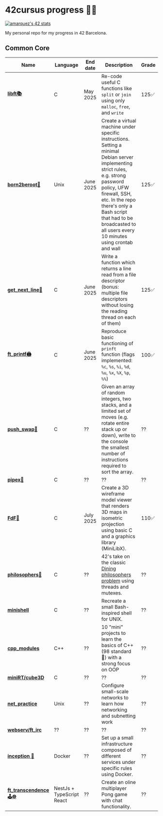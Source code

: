 # 42cursus progress 👩‍💻
[![amarquez's 42 stats](https://badge.mediaplus.ma/darkgray/amarquez)](https://github.com/oakoudad/badge42)

My personal repo for my progress in 42 Barcelona. 
## Common Core

|Name|Language|End date|Description|Grade|
|----|--------|--------|-----------|----------|
|**[libft📚](https://github.com/amarinite/42cursus/tree/main/milestone-0/libft)**|C|May 2025|Re-code useful C functions like `split` or `join` using only `malloc`, `free`, and `write`|125✅|
|**[born2beroot🤖](https://github.com/amarinite/42cursus/tree/main/milestone-1/born2beroot)**|Unix|June 2025|Create a virtual machine under specific instructions. Setting a minimal Debian server implementing strict rules, e.g. strong password policy, UFW firewall, SSH, etc. In the repo there's only a Bash script that had to be broadcasted to all users every 10 minutes using crontab and wall|125✅|
|**[get_next_line📝](https://github.com/amarinite/42cursus/tree/main/milestone-1/get_next_line/)**|C|June 2025|Write a function which returns a line read from a file descriptor (bonus: multiple file descriptors without losing the reading thread on each of them)|125✅|
|**[ft_printf🖨](https://github.com/amarinite/42cursus/tree/main/milestone-1/ft_printf)**|C|June 2025|Reproduce basic functioning of `prinft` function (flags implemented: `%c`, `%s`, `%i`, `%d`, `%u`, `%x`, `%X`, `%p`, `%%`)|100✅|
|**[push_swap🔄](https://github.com/amarinite/42cursus/tree/main/milestone-2/push_swap)**|C|??|Given an array of random integers, two stacks, and a limited set of moves (e.g. rotate entire stack up or down), write to the console the smallest number of instructions required to sort the array.|??|
|**[pipex🧪](https://github.com/amarinite/42cursus/)**|C|??|??|??|
|**[FdF🥅](https://github.com/amarinite/42cursus//tree/main/milestone-2/fdf)**|C|July 2025|Create a 3D wireframe model viewer that renders 3D maps in isometric projection using basic C and a graphics library (MiniLibX).|110✅|
|**[philosophers💭](https://github.com/amarinite/42cursus/)**|C|??|42's take on the classic [Dining philosophers problem](https://en.wikipedia.org/wiki/Dining_philosophers_problem) using threads and mutexes.|??|
|**[minishell](https://github.com/amarinite/42cursus/)**|C|??|Recreate a small Bash-inspired shell for UNIX.|??|
|**[cpp_modules](https://github.com/amarinite/42cursus/)**|C++|??|10 "mini" projects to learn the basics of C++ (98 standard 👴) with a strong focus on OOP|??|
|**[miniRT/cube3D](https://github.com/amarinite/42cursus/)**|C|??|??|??|
|**[net_practice](https://github.com/amarinite/42cursus/)**|Unix|??|Configure small-scale networks to learn how networking and subnetting work|??|
|**[webserv/ft_irc](https://github.com/amarinite/42cursus/)**|??|??|??|??|
|**[inception  🐳](https://github.com/amarinite/42cursus/)**|Docker|??|Set up a small infrastructure composed of different services under specific rules using Docker.|??|
|**[ft_transcendence 🕹️🌐](https://github.com/amarinite/42cursus/)**|NestJs + TypeScript React|??| Create an oline multiplayer Pong game with chat functionality.|??|

